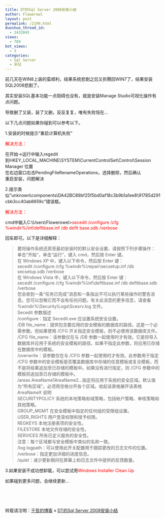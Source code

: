 ```yaml
---
title: DT的Sql Server 2008安装小结
author: Flowerowl
layout: post
permalink: /2199.html
duoshuo_thread_id:
  - 2432845
views:
  - 789
bot_views:
  - 3
categories:
  - Sql Server
  - 杂记
---
```

前几天在WIN8上装的蛮顺利，结果系统悲剧之后又折腾回WIN7了，结果安装SQL2008悲剧了。

其实安装SQL基本功能一点阻碍也没有，就是安装Manage Studio可视化操作有点问题。

导致删了又装，装了又删，反反复复，唯有失败恒在&#8230;

以下几点问题如果你碰到可以参考以下。

1.安装的时候提示“重启计算机失败”

<span style="color: #ff0000;">解决方法：</span>

在开始->运行中输入regedit  
到HKEY\_LOCAL\_MACHINE\SYSTEM\CurrentControlSet\Control\Session Manager 位置  
在右边窗口右击PendingFileRenameOperations，选择删除，然后确认  
重启安装，问题解决

2.提示类似&#8221;unknown\components\DA42BC89bf25f5bd0af18c3b9b1a1ee8\91785d291cbb3cc40ab8659c&#8221;错误框。

<span style="color: #ff0000;">解决方法：</span>

cmd中输入C:\Users\Flowerowel><span style="color: #ff0000;">secedit /configure /cfg %windir%/inf/defltbase.inf /db deflt base.sdb /verbose</span>

回车即可。以下是详细解释：

> 要将操作系统还原至最初安装时的默认安全设置，请按照下列步骤操作：  
> 单击“开始”，单击“运行”，键入 cmd，然后按 Enter 键。  
> 在 Windows XP 中，键入以下命令，然后按 Enter 键：  
> secedit /configure /cfg %windir%\repair\secsetup.inf /db secsetup.sdb /verbose  
> 在 Windows Vista 中，键入以下命令，然后按 Enter 键：  
> secedit /configure /cfg %windir%\inf\defltbase.inf /db defltbase.sdb /verbose  
> 您会收到一条“任务已完成”消息和一条指出不可以执行某些操作的警告消息。您可以忽略它而不会有任何问题。有关此消息的更多信息，请查看 %windir%\Security\Logs\Scesrv.log 文件。  
> Secedit 参数描述  
> /configure：指定 Secedit.exe 应设置系统安全设置。  
> /DB file_name：提供包含要应用的安全模板的数据库的路径。这是一个必需参数。但如果使用 /CFG 开关指定安全模板，则不必使用该数据库文件。  
> /CFG file_name：该参数仅在与 /DB 参数一起使用时才有效。它是将导入数据库并应用于系统的安全模板的路径。如果不指定此参数，将应用已存储在数据库中的模板。  
> /overwrite：该参数仅在与 /CFG 参数一起使用时才有效。此参数用于指定 /CFG 参数中的安全模板是否覆盖数据库中存储的任意模板或复合模板，而不是将结果追加至已存储的模板中。如果没有进行指定，则 /CFG 参数中的模板将追加至已存储的模板中。  
> /areas AreaName1AreaName2&#8230;指定将应用于系统的安全区域。默认值为“所有区域”。必须用空格分开各个区域。收起该表格展开该表格AreaNameX 说明  
> SECURITYPOLICY 系统的本地策略和域策略，包括帐户策略、审核策略和其他策略。  
> GROUP_MGMT 在安全模板中指定的任何组的受限组设置。  
> USER_RIGHTS 用户登录权限和授予权限。  
> REGKEYS 本地注册表项的安全性。  
> FILESTORE 本地文件存储的安全性。  
> SERVICES 所有已定义服务的安全性。  
> 注意：每个区域都与安全模板中类似的名称一致。  
> /log logpath：可以使用此开关配置用于跟踪更改的日志文件的位置。  
> /verbose：指定更加详细的进度信息。  
> /quiet：减少更新期间在屏幕上和日志文件中提供的反馈数量。

3.如果安装不成功想卸载，可以尝试用<span style="color: #ff0000;">Windows Installer Clean Up</span>

如果碰到更多问题，会继续更新&#8230;

&nbsp;

&nbsp;

转载请注明：[于哲的博客][1] &raquo; [DT的Sql Server 2008安装小结][2]

 [1]: http://localhost/wordpress
 [2]: http://localhost/wordpress/2199.html